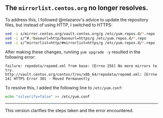 
## The `mirrorlist.centos.org` no longer resolves. 

To address this, I followed @mlazarov's advice to update the repository files, but instead of using HTTP, I switched to HTTPS:

```bash
sed -i s/mirror.centos.org/vault.centos.org/g /etc/yum.repos.d/*.repo
sed -i s/^#.*baseurl=http/baseurl=https/g /etc/yum.repos.d/*.repo
sed -i s/^mirrorlist=http/#mirrorlist=https/g /etc/yum.repos.d/*.repo
```

After making these changes, running `yum upgrade -y` resulted in the following error:

```
failure: repodata/repomd.xml from base: [Errno 256] No more mirrors to try.
http://vault.centos.org/centos/7/os/x86_64/repodata/repomd.xml: [Errno 14] HTTPS Error 301 - Moved Permanently
```

To resolve this, I added the following line to `/etc/yum.conf`:

```bash
echo "sslverify=false" >> /etc/yum.conf
```

--- 

This version clarifies the steps taken and the error encountered.
